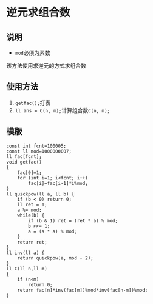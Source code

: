 # 逆元求组合数
## 说明
* `mod`必须为素数

该方法使用求逆元的方式求组合数

## 使用方法
1. `getfac();`打表
2. `ll ans = C(n, m);`计算组合数`C(n, m);`

## 模版
```
const int fcnt=100005;
const ll mod=1000000007;
ll fac[fcnt];
void getfac()
{
    fac[0]=1;
    for (int i=1; i<fcnt; i++)
        fac[i]=fac[i-1]*i%mod;
}
ll quickpow(ll a, ll b) {    if (b < 0) return 0;    ll ret = 1;    a %= mod;    while(b) {        if (b & 1) ret = (ret * a) % mod;        b >>= 1;        a = (a * a) % mod;    }    return ret;}
ll inv(ll a) {    return quickpow(a, mod - 2);}
ll C(ll n,ll m)
{
    if (n<m)
        return 0;
    return fac[n]*inv(fac[m])%mod*inv(fac[n-m])%mod;
}
```